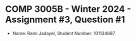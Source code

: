 # COMP 3005B - Winter 2024 - Assignment #3, Question #1
- Name: Rami Jadayel, Student Number: 101134687

